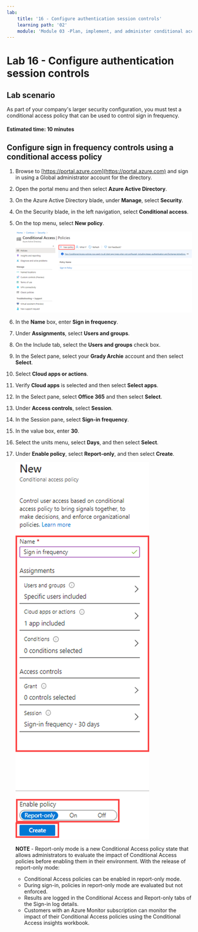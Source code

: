 ```yaml
---
lab:
    title: '16 - Configure authentication session controls'
    learning path: '02'
    module: 'Module 03 -Plan, implement, and administer conditional access'
---
```


# Lab 16 - Configure authentication session controls

## Lab scenario

As part of your company's larger security configuration, you must test a conditional access policy that can be used to control sign in frequency.

#### Estimated time: 10 minutes

## Configure sign in frequency controls using a conditional access policy

1. Browse to [https://portal.azure.com](https://portal.azure.com) and sign in using a Global administrator account for the directory.

1. Open the portal menu and then select **Azure Active Directory**.

1. On the Azure Active Directory blade, under **Manage**, select **Security**.

1. On the Security blade, in the left navigation, select **Conditional access**.

1. On the top menu, select **New policy**.

    ![Screen image displaying the Conditional Access blade with New policy highlighted](./media/lp2-mod1-conditional-access-new-policy.png)

1. In the **Name** box, enter **Sign in frequency**.

1. Under **Assignments**, select **Users and groups**.

1. On the Include tab, select the **Users and groups** check box.

1. In the Select pane, select your **Grady Archie** account and then select **Select**.

1. Select **Cloud apps or actions**.

1. Verify **Cloud apps** is selected and then select **Select apps**.

1. In the Select pane, select **Office 365** and then select **Select**.

1. Under **Access controls**, select **Session**.

1. In the Session pane, select **Sign-in frequency**.

1. In the value box, enter **30**.

1. Select the units menu, select **Days**, and then select **Select**.

1. Under **Enable policy**, select **Report-only**, and then select **Create**.

    ![Screen image displaying a new conditional access policy with policy settings highlighted](./media/lp2-mod3-create-session-conditional-access-policy.png)

   **NOTE** - Report-only mode is a new Conditional Access policy state that allows administrators to evaluate the impact of Conditional Access policies before enabling them in their environment. With the release of report-only mode:
    
    - Conditional Access policies can be enabled in report-only mode.
    - During sign-in, policies in report-only mode are evaluated but not enforced.
    - Results are logged in the Conditional Access and Report-only tabs of the Sign-in log details.
    - Customers with an Azure Monitor subscription can monitor the impact of their Conditional Access policies using the Conditional Access insights workbook.
